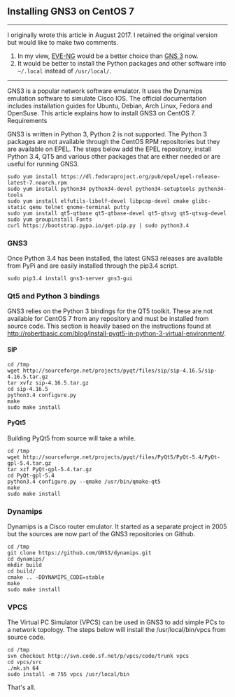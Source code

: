 ## Installing GNS3 on CentOS 7

---
I originally wrote this article in August 2017. I retained the original version but
would like to make two comments.
1. In my view, [EVE-NG](https://www.eve-ng.net/) would be a better choice than [GNS 3](https://www.gns3.com/]) now.
2. It would be better to install the Python packages and other software into `~/.local` instead of `/usr/local/`.
---

GNS3 is a popular network software emulator. It uses the Dynamips emulation software to 
simulate Cisco IOS. The official documentation includes installation guides for Ubuntu, 
Debian, Arch Linux, Fedora and OpenSuse. This article explains how to install GNS3 on CentOS 7.
Requirements

GNS3 is written in Python 3, Python 2 is not supported. The Python 3 packages are not 
available through the CentOS RPM repositories but they are available on EPEL. The steps 
below add the EPEL repository, install Python 3.4, QT5 and various other packages that 
are either needed or are useful for running GNS3.

```
sudo yum install https://dl.fedoraproject.org/pub/epel/epel-release-latest-7.noarch.rpm
sudo yum install python34 python34-devel python34-setuptools python34-tools
sudo yum install elfutils-libelf-devel libpcap-devel cmake glibc-static qemu telnet gnome-terminal putty
sudo yum install qt5-qtbase qt5-qtbase-devel qt5-qtsvg qt5-qtsvg-devel
sudo yum groupinstall Fonts
curl https://bootstrap.pypa.io/get-pip.py | sudo python3.4
```

### GNS3

Once Python 3.4 has been installed, the latest GNS3 releases are available from PyPi and are easily installed through the pip3.4 script.

```
sudo pip3.4 install gns3-server gns3-gui
```

### Qt5 and Python 3 bindings

GNS3 relies on the Python 3 bindings for the QT5 toolkit. These are not available for CentOS 7 from any repository and must be installed from source code. This section is heavily based on the instructions found at http://robertbasic.com/blog/install-pyqt5-in-python-3-virtual-environment/.

#### SIP

```
cd /tmp
wget http://sourceforge.net/projects/pyqt/files/sip/sip-4.16.5/sip-4.16.5.tar.gz
tar xvfz sip-4.16.5.tar.gz
cd sip-4.16.5
python3.4 configure.py
make
sudo make install
```

#### PyQt5

Building PyQt5 from source will take a while.

```
cd /tmp
wget http://sourceforge.net/projects/pyqt/files/PyQt5/PyQt-5.4/PyQt-gpl-5.4.tar.gz
tar xzf PyQt-gpl-5.4.tar.gz
cd PyQt-gpl-5.4
python3.4 configure.py --qmake /usr/bin/qmake-qt5
make
sudo make install
```

### Dynamips

Dynamips is a Cisco router emulator. It started as a separate project in 2005 but the sources are now part of the GNS3 repositories on Github.

```
cd /tmp
git clone https://github.com/GNS3/dynamips.git
cd dynamips/
mkdir build
cd build/
cmake .. -DDYNAMIPS_CODE=stable
make
sudo make install
```

### VPCS

The Virtual PC Simulator (VPCS) can be used in GNS3 to add simple PCs to a network topology. The steps below will install the /usr/local/bin/vpcs from source code.

```
cd /tmp
svn checkout http://svn.code.sf.net/p/vpcs/code/trunk vpcs
cd vpcs/src
./mk.sh 64
sudo install -m 755 vpcs /usr/local/bin
```

That's all.
